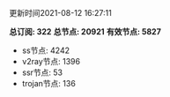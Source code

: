 更新时间2021-08-12 16:27:11

**总订阅: 322**
**总节点: 20921**
**有效节点: 5827**
- ss节点: 4242
- v2ray节点: 1396
- ssr节点: 53
- trojan节点: 136

